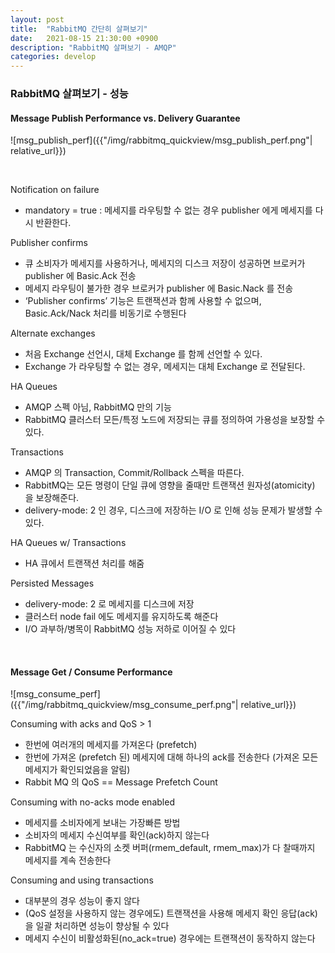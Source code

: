 ```yaml
---
layout: post
title:  "RabbitMQ 간단히 살펴보기"
date:   2021-08-15 21:30:00 +0900
description: "RabbitMQ 살펴보기 - AMQP"
categories: develop
---
```


### RabbitMQ 살펴보기 - 성능

#### Message Publish Performance vs. Delivery Guarantee

![msg_publish_perf]({{"/img/rabbitmq_quickview/msg_publish_perf.png"| relative_url}})

<br>

Notification on failure
- mandatory = true : 메세지를 라우팅할 수 없는 경우 publisher 에게 메세지를 다시 반환한다.

Publisher confirms
- 큐 소비자가 메세지를 사용하거나, 메세지의 디스크 저장이 성공하면 브로커가 publisher 에 Basic.Ack 전송
- 메세지 라우팅이 불가한 경우 브로커가 publisher 에 Basic.Nack 를  전송
- ‘Publisher confirms’ 기능은 트랜잭션과 함께 사용할 수 없으며, Basic.Ack/Nack 처리를 비동기로 수행된다

Alternate exchanges
- 처음 Exchange 선언시, 대체 Exchange 를 함께 선언할 수 있다.
- Exchange 가 라우팅할 수 없는 경우, 메세지는 대체 Exchange 로 전달된다.

HA Queues
- AMQP 스펙 아님, RabbitMQ 만의 기능
- RabbitMQ 클러스터 모든/특정 노드에 저장되는 큐를 정의하여 가용성을 보장할 수 있다.

Transactions
- AMQP 의 Transaction, Commit/Rollback 스펙을 따른다.
- RabbitMQ는 모든 명령이 단일 큐에 영향을 줄때만 트랜잭션 원자성(atomicity) 을 보장해준다.
- delivery-mode: 2 인 경우, 디스크에 저장하는 I/O 로 인해 성능 문제가 발생할 수 있다.

HA Queues w/ Transactions
- HA 큐에서 트랜잭션 처리를 해줌

Persisted Messages
- delivery-mode: 2 로 메세지를 디스크에 저장
- 클러스터 node fail 에도 메세지를 유지하도록 해준다
- I/O 과부하/병목이 RabbitMQ 성능 저하로 이어질 수 있다


<br>

#### Message Get / Consume Performance

![msg_consume_perf]({{"/img/rabbitmq_quickview/msg_consume_perf.png"| relative_url}})

Consuming with acks and QoS > 1
- 한번에 여러개의 메세지를 가져온다 (prefetch)
- 한번에 가져온 (prefetch 된) 메세지에 대해 하나의 ack를 전송한다 (가져온 모든 메세지가 확인되었음을 알림)
- Rabbit MQ 의 QoS == Message Prefetch Count

Consuming with no-acks mode enabled
- 메세지를 소비자에게 보내는 가장빠른 방법
- 소비자의 메세지 수신여부를 확인(ack)하지 않는다
- RabbitMQ 는 수신자의 소켓 버퍼(rmem_default, rmem_max)가 다 찰때까지 메세지를 계속 전송한다

Consuming and using transactions
- 대부분의 경우 성능이 좋지 않다
- (QoS 설정을 사용하지 않는 경우에도) 트랜잭션을 사용해 메세지 확인 응답(ack)을 일괄 처리하면 성능이 향상될 수 있다
- 메세지 수신이 비활성화된(no_ack=true) 경우에는 트랜잭션이 동작하지 않는다
